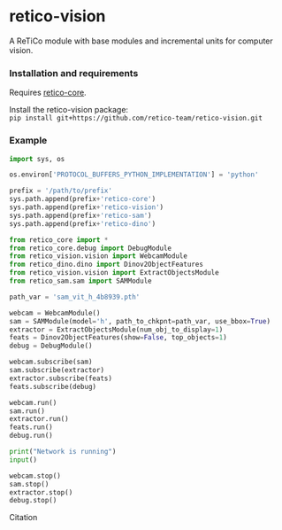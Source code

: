 # retico-vision
A ReTiCo module with base modules and incremental units for computer vision.

### Installation and requirements

Requires [retico-core](https://github.com/retico-team/retico-core).

Install the retico-vision package:  
```pip install git+https://github.com/retico-team/retico-vision.git```

### Example
```python
import sys, os

os.environ['PROTOCOL_BUFFERS_PYTHON_IMPLEMENTATION'] = 'python'

prefix = '/path/to/prefix'
sys.path.append(prefix+'retico-core')
sys.path.append(prefix+'retico-vision')
sys.path.append(prefix+'retico-sam')
sys.path.append(prefix+'retico-dino')

from retico_core import *
from retico_core.debug import DebugModule
from retico_vision.vision import WebcamModule 
from retico_dino.dino import Dinov2ObjectFeatures
from retico_vision.vision import ExtractObjectsModule
from retico_sam.sam import SAMModule

path_var = 'sam_vit_h_4b8939.pth'

webcam = WebcamModule()
sam = SAMModule(model='h', path_to_chkpnt=path_var, use_bbox=True)  
extractor = ExtractObjectsModule(num_obj_to_display=1)  
feats = Dinov2ObjectFeatures(show=False, top_objects=1)
debug = DebugModule()  

webcam.subscribe(sam)  
sam.subscribe(extractor)  
extractor.subscribe(feats)    
feats.subscribe(debug)

webcam.run()  
sam.run()  
extractor.run()  
feats.run()
debug.run()  

print("Network is running")
input()

webcam.stop()  
sam.stop()  
extractor.stop()   
debug.stop()  
```


Citation
```
```